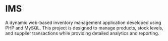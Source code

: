 # IMS
A dynamic web-based inventory management application developed using PHP and MySQL. This project is designed to manage products, stock levels, and supplier transactions while providing detailed analytics and reporting.
